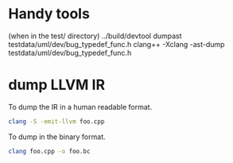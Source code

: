 # Handy tools
(when in the test/ directory)
../build/devtool dumpast testdata/uml/dev/bug_typedef_func.h
clang++ -Xclang -ast-dump testdata/uml/dev/bug_typedef_func.h

# dump LLVM IR

To dump the IR in a human readable format.
```sh
clang -S -emit-llvm foo.cpp
```

To dump in the binary format.
```sh
clang foo.cpp -o foo.bc
```
